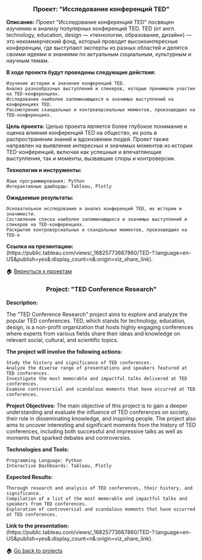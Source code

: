<h3 align="center">Проект: "Исследование конференций TED"</h3>

**Описание:**
Проект "Исследование конференций TED" посвящен изучению и анализу популярных конференций TED. TED (от англ. technology, education, design — «технологии,            образование, дизайн») — это некоммерческий фонд, который проводит высокоинтересные конференции, где выступают эксперты из разных областей и делятся своими идеями      и знаниями по актуальным социальным, культурным и научным темам.

**В ходе проекта будут проведены следующие действия:**

    Изучение истории и значения конференций TED.
    Анализ разнообразных выступлений и спикеров, которые принимали участие на TED-конференциях.
    Исследование наиболее запоминающихся и значимых выступлений на конференциях TED.
    Рассмотрение скандальных и контроверсиальных моментов, произошедших на TED-конференциях.
**Цель проекта:**
    Целью проекта является более глубокое понимание и оценка влияния конференций TED на общество, их роль в распространении знаний и вдохновении людей. Проект также направлен на выявление интересных и значимых моментов из истории TED-конференций, включая как успешные и впечатляющие выступления, так и моменты, вызвавшие споры и контроверсии.

**Технологии и инструменты:**

    Язык программирования: Python
    Интерактивные дашборды: Tableau, Plotly

**Ожидаемые результаты:**

    Основательное исследование и анализ конференций TED, их истории и значимости.
    Составление списка наиболее запоминающихся и значимых выступлений и спикеров на TED-конференциях.
    Раскрытие контроверсиальных и скандальных моментов, произошедших на TED-к

<div class="alert alert-info">
<b>Ссылка на презинтацию:</b>
<br>  (https://public.tableau.com/views/_16825773667860/TED-?:language=en-US&publish=yes&:display_count=n&:origin=viz_share_link).
</div>


🏠  <a href="https://github.com/MalykhinViktor/Yandex_praktikum" target="_blank">Вернуться к проектам</a>

<h3 align="center">Project: "TED Conference Research"</h3>

**Description:**

The "TED Conference Research" project aims to explore and analyze the popular TED conferences. TED, which stands for technology, education, design, is a non-profit organization that hosts highly engaging conferences where experts from various fields share their ideas and knowledge on relevant social, cultural, and scientific topics.

**The project will involve the following actions:**

    Study the history and significance of TED conferences.
    Analyze the diverse range of presentations and speakers featured at TED conferences.
    Investigate the most memorable and impactful talks delivered at TED conferences.
    Examine controversial and scandalous moments that have occurred at TED conferences.

**Project Objectives:**
    The main objective of this project is to gain a deeper understanding and evaluate the influence of TED conferences on society, their role in disseminating knowledge, and inspiring people. The project also aims to uncover interesting and significant moments from the history of TED conferences, including both successful and impressive talks as well as moments that sparked debates and controversies.

**Technologies and Tools:**

    Programming Language: Python
    Interactive Dashboards: Tableau, Plotly

**Expected Results:**

    Thorough research and analysis of TED conferences, their history, and significance.
    Compilation of a list of the most memorable and impactful talks and speakers from TED conferences.
    Exploration of controversial and scandalous moments that have occurred at TED conferences.
    
<div class="alert alert-info">
<b>Link to the presentation:</b>
<br> (https://public.tableau.com/views/_16825773667860/TED-?:language=en-US&publish=yes&:display_count=n&:origin=viz_share_link).
</div>

🏠  <a href="https://github.com/MalykhinViktor/Yandex_praktikum" target="_blank">Go back to projects</a>
